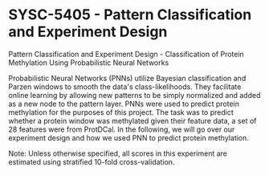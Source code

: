 # SYSC-5405 - Pattern Classification and Experiment Design
Pattern Classification and Experiment Design - Classification of Protein Methylation Using Probabilistic Neural Networks

Probabilistic Neural Networks (PNNs) utilize Bayesian classification and Parzen windows to smooth the data's class-likelihoods. They facilitate online learning by allowing new patterns to be simply normalized and added as a new node to the pattern layer. PNNs were used to predict protein methylation for the purposes of this project. The task was to predict whether a protein window was methylated given their feature data, a set of 28 features were from ProtDCal. In the following, we will go over our experiment design and how we used PNN to predict protein methylation. 

Note: Unless otherwise specified, all scores in this experiment are estimated using stratified 10-fold cross-validation.
